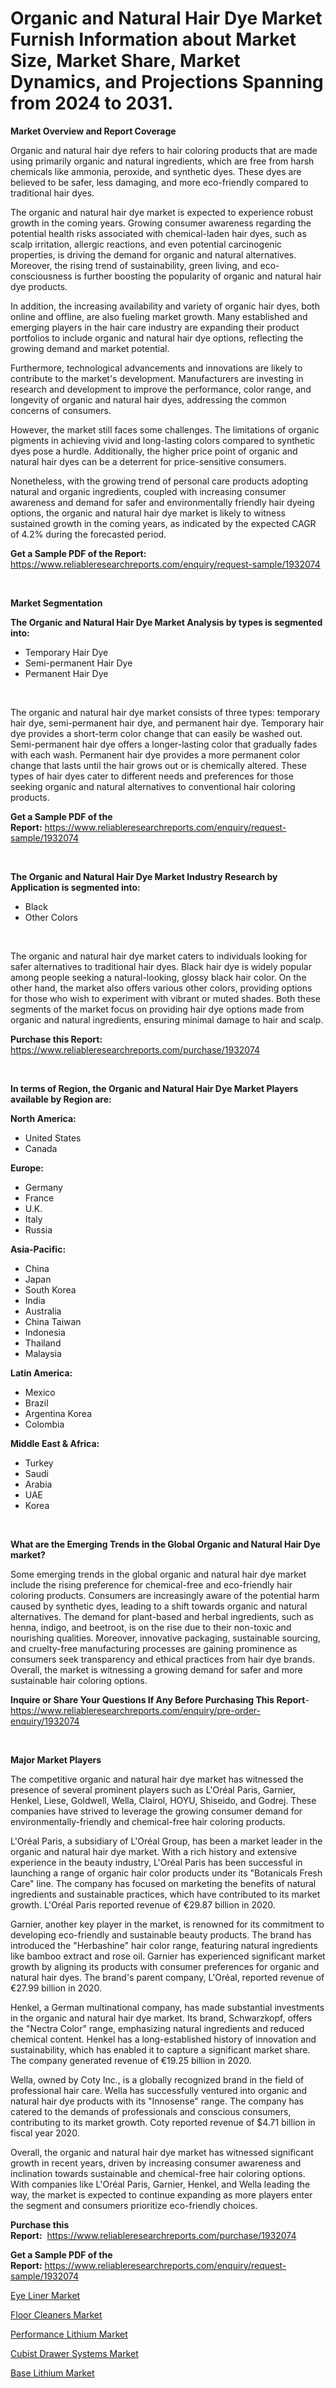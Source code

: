 <p><h1>Organic and Natural Hair Dye Market Furnish Information about Market Size, Market Share, Market Dynamics, and Projections Spanning from 2024 to 2031.</h1></p><p><strong>Market Overview and Report Coverage</strong></p>
<p><p>Organic and natural hair dye refers to hair coloring products that are made using primarily organic and natural ingredients, which are free from harsh chemicals like ammonia, peroxide, and synthetic dyes. These dyes are believed to be safer, less damaging, and more eco-friendly compared to traditional hair dyes.</p><p>The organic and natural hair dye market is expected to experience robust growth in the coming years. Growing consumer awareness regarding the potential health risks associated with chemical-laden hair dyes, such as scalp irritation, allergic reactions, and even potential carcinogenic properties, is driving the demand for organic and natural alternatives. Moreover, the rising trend of sustainability, green living, and eco-consciousness is further boosting the popularity of organic and natural hair dye products.</p><p>In addition, the increasing availability and variety of organic hair dyes, both online and offline, are also fueling market growth. Many established and emerging players in the hair care industry are expanding their product portfolios to include organic and natural hair dye options, reflecting the growing demand and market potential.</p><p>Furthermore, technological advancements and innovations are likely to contribute to the market's development. Manufacturers are investing in research and development to improve the performance, color range, and longevity of organic and natural hair dyes, addressing the common concerns of consumers.</p><p>However, the market still faces some challenges. The limitations of organic pigments in achieving vivid and long-lasting colors compared to synthetic dyes pose a hurdle. Additionally, the higher price point of organic and natural hair dyes can be a deterrent for price-sensitive consumers.</p><p>Nonetheless, with the growing trend of personal care products adopting natural and organic ingredients, coupled with increasing consumer awareness and demand for safer and environmentally friendly hair dyeing options, the organic and natural hair dye market is likely to witness sustained growth in the coming years, as indicated by the expected CAGR of 4.2% during the forecasted period.</p></p>
<p><strong>Get a Sample PDF of the Report:</strong> <a href="https://www.reliableresearchreports.com/enquiry/request-sample/1932074">https://www.reliableresearchreports.com/enquiry/request-sample/1932074</a></p>
<p>&nbsp;</p>
<p><strong>Market Segmentation</strong></p>
<p><strong>The Organic and Natural Hair Dye Market Analysis by types is segmented into:</strong></p>
<p><ul><li>Temporary Hair Dye</li><li>Semi-permanent Hair Dye</li><li>Permanent Hair Dye</li></ul></p>
<p>&nbsp;</p>
<p><p>The organic and natural hair dye market consists of three types: temporary hair dye, semi-permanent hair dye, and permanent hair dye. Temporary hair dye provides a short-term color change that can easily be washed out. Semi-permanent hair dye offers a longer-lasting color that gradually fades with each wash. Permanent hair dye provides a more permanent color change that lasts until the hair grows out or is chemically altered. These types of hair dyes cater to different needs and preferences for those seeking organic and natural alternatives to conventional hair coloring products.</p></p>
<p><strong>Get a Sample PDF of the Report:</strong>&nbsp;<a href="https://www.reliableresearchreports.com/enquiry/request-sample/1932074">https://www.reliableresearchreports.com/enquiry/request-sample/1932074</a></p>
<p>&nbsp;</p>
<p><strong>The Organic and Natural Hair Dye Market Industry Research by Application is segmented into:</strong></p>
<p><ul><li>Black</li><li>Other Colors</li></ul></p>
<p>&nbsp;</p>
<p><p>The organic and natural hair dye market caters to individuals looking for safer alternatives to traditional hair dyes. Black hair dye is widely popular among people seeking a natural-looking, glossy black hair color. On the other hand, the market also offers various other colors, providing options for those who wish to experiment with vibrant or muted shades. Both these segments of the market focus on providing hair dye options made from organic and natural ingredients, ensuring minimal damage to hair and scalp.</p></p>
<p><strong>Purchase this Report:</strong>&nbsp; <a href="https://www.reliableresearchreports.com/purchase/1932074">https://www.reliableresearchreports.com/purchase/1932074</a></p>
<p>&nbsp;</p>
<p><strong>In terms of Region, the Organic and Natural Hair Dye Market Players available by Region are:</strong></p>
<p>
    <p> <strong> North America: </strong>
        <ul>
            <li>United States</li>
            <li>Canada</li>
        </ul>
        </p> 
    <p> <strong> Europe: </strong>
        <ul>
            <li>Germany</li>
            <li>France</li>
            <li>U.K.</li>
            <li>Italy</li>
            <li>Russia</li>
        </ul>
        </p> 
    <p> <strong> Asia-Pacific: </strong>
        <ul>
            <li>China</li>
            <li>Japan</li>
            <li>South Korea</li>
            <li>India</li>
            <li>Australia</li>
            <li>China Taiwan</li>
            <li>Indonesia</li>
            <li>Thailand</li>
            <li>Malaysia</li>
        </ul>
        </p> 
    <p> <strong> Latin America: </strong>
        <ul>
            <li>Mexico</li>
            <li>Brazil</li>
            <li>Argentina Korea</li>
            <li>Colombia</li>
        </ul>
        </p> 
    <p> <strong> Middle East & Africa: </strong>
        <ul>
            <li>Turkey</li>
            <li>Saudi</li>
            <li>Arabia</li>
            <li>UAE</li>
            <li>Korea</li>
        </ul>
    </p>
    </p>
<p>&nbsp;</p>
<p><strong>What are the Emerging Trends in the Global Organic and Natural Hair Dye market?</strong></p>
<p><p>Some emerging trends in the global organic and natural hair dye market include the rising preference for chemical-free and eco-friendly hair coloring products. Consumers are increasingly aware of the potential harm caused by synthetic dyes, leading to a shift towards organic and natural alternatives. The demand for plant-based and herbal ingredients, such as henna, indigo, and beetroot, is on the rise due to their non-toxic and nourishing qualities. Moreover, innovative packaging, sustainable sourcing, and cruelty-free manufacturing processes are gaining prominence as consumers seek transparency and ethical practices from hair dye brands. Overall, the market is witnessing a growing demand for safer and more sustainable hair coloring options.</p></p>
<p><strong>Inquire or Share Your Questions If Any Before Purchasing This Report</strong>- <a href="https://www.reliableresearchreports.com/enquiry/pre-order-enquiry/1932074">https://www.reliableresearchreports.com/enquiry/pre-order-enquiry/1932074</a></p>
<p>&nbsp;</p>
<p><strong>Major Market Players</strong></p>
<p><p>The competitive organic and natural hair dye market has witnessed the presence of several prominent players such as L'Oréal Paris, Garnier, Henkel, Liese, Goldwell, Wella, Clairol, HOYU, Shiseido, and Godrej. These companies have strived to leverage the growing consumer demand for environmentally-friendly and chemical-free hair coloring products.</p><p>L'Oréal Paris, a subsidiary of L'Oréal Group, has been a market leader in the organic and natural hair dye market. With a rich history and extensive experience in the beauty industry, L'Oréal Paris has been successful in launching a range of organic hair color products under its "Botanicals Fresh Care" line. The company has focused on marketing the benefits of natural ingredients and sustainable practices, which have contributed to its market growth. L'Oréal Paris reported revenue of €29.87 billion in 2020.</p><p>Garnier, another key player in the market, is renowned for its commitment to developing eco-friendly and sustainable beauty products. The brand has introduced the "Herbashine" hair color range, featuring natural ingredients like bamboo extract and rose oil. Garnier has experienced significant market growth by aligning its products with consumer preferences for organic and natural hair dyes. The brand's parent company, L'Oréal, reported revenue of €27.99 billion in 2020.</p><p>Henkel, a German multinational company, has made substantial investments in the organic and natural hair dye market. Its brand, Schwarzkopf, offers the "Nectra Color" range, emphasizing natural ingredients and reduced chemical content. Henkel has a long-established history of innovation and sustainability, which has enabled it to capture a significant market share. The company generated revenue of €19.25 billion in 2020.</p><p>Wella, owned by Coty Inc., is a globally recognized brand in the field of professional hair care. Wella has successfully ventured into organic and natural hair dye products with its "Innosense" range. The company has catered to the demands of professionals and conscious consumers, contributing to its market growth. Coty reported revenue of $4.71 billion in fiscal year 2020.</p><p>Overall, the organic and natural hair dye market has witnessed significant growth in recent years, driven by increasing consumer awareness and inclination towards sustainable and chemical-free hair coloring options. With companies like L'Oréal Paris, Garnier, Henkel, and Wella leading the way, the market is expected to continue expanding as more players enter the segment and consumers prioritize eco-friendly choices.</p></p>
<p><strong>Purchase this Report:</strong>&nbsp;&nbsp;<a href="https://www.reliableresearchreports.com/purchase/1932074">https://www.reliableresearchreports.com/purchase/1932074</a></p>
<p></p>
<p><strong>Get a Sample PDF of the Report:</strong>&nbsp;<a href="https://www.reliableresearchreports.com/enquiry/request-sample/1932074">https://www.reliableresearchreports.com/enquiry/request-sample/1932074</a></p>
<p><p><a href="https://github.com/ChiragRP21/Market-Research-Report-List-2/blob/main/eye-liner-market.md">Eye Liner Market</a></p><p><a href="https://github.com/ChiragRp1/Market-Research-Report-List-2/blob/main/floor-cleaners-market.md">Floor Cleaners Market</a></p><p><a href="https://issuu.com/reportprime-2/docs/performance-lithium-market-size-2030.pptx">Performance Lithium Market</a></p><p><a href="https://issuu.com/reportprime-2/docs/cubist-drawer-systems-market-size-2030.pptx">Cubist Drawer Systems Market</a></p><p><a href="https://issuu.com/reportprime-2/docs/base-lithium-market-size-2030.pptx">Base Lithium Market</a></p></p>